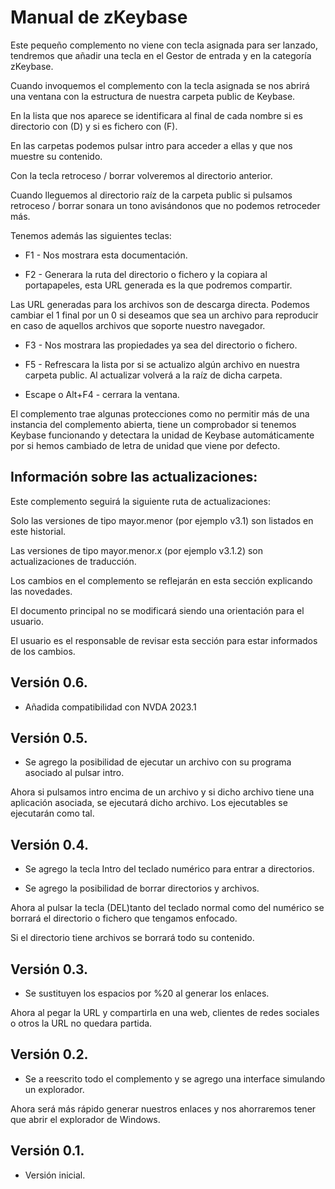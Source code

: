 # Manual de zKeybase

Este pequeño complemento no viene con tecla asignada para ser lanzado, tendremos que añadir una tecla en el Gestor de entrada y en la categoría zKeybase.

Cuando invoquemos el complemento con la tecla asignada se nos abrirá una ventana con la estructura de nuestra carpeta public de Keybase.

En la lista que nos aparece se identificara al final de cada nombre si es directorio con (D) y si es fichero con (F).

En las carpetas podemos pulsar intro para acceder a ellas y que nos muestre su contenido.

Con la tecla retroceso / borrar volveremos al directorio anterior.

Cuando lleguemos al directorio raíz de la carpeta public si pulsamos retroceso / borrar sonara un tono avisándonos que no podemos retroceder más.

Tenemos además las siguientes teclas:

* F1 - Nos mostrara esta documentación.

* F2 - Generara la ruta del directorio o fichero y la copiara al portapapeles, esta URL generada es la que podremos compartir.

Las URL generadas para los archivos son de descarga directa. Podemos cambiar el 1 final por un 0 si deseamos que sea un archivo para reproducir en caso de aquellos archivos que soporte nuestro navegador.

* F3 - Nos mostrara las propiedades ya sea del directorio o fichero.

* F5 - Refrescara la lista por si se actualizo algún archivo en nuestra carpeta public. Al actualizar volverá a la raíz de dicha carpeta.

* Escape o Alt+F4 - cerrara la ventana.

El complemento trae algunas protecciones como no permitir más de una instancia del complemento abierta, tiene un comprobador si tenemos Keybase funcionando y detectara la unidad de Keybase automáticamente por si hemos cambiado de letra de unidad que viene por defecto.

## Información sobre las actualizaciones:

Este complemento seguirá la siguiente ruta de actualizaciones:

Solo las versiones de tipo mayor.menor (por ejemplo v3.1) son listados en este historial.

Las versiones de tipo mayor.menor.x (por ejemplo v3.1.2) son actualizaciones de traducción.

Los cambios en el complemento se reflejarán en esta sección explicando las novedades.

El documento principal no se modificará siendo una orientación para el usuario.

El usuario es el responsable de revisar esta sección para estar informados de los cambios.

## Versión 0.6.

* Añadida compatibilidad con NVDA 2023.1

## Versión 0.5.

* Se agrego la posibilidad de ejecutar un archivo con su programa asociado al pulsar intro.

Ahora si pulsamos intro encima de un archivo y si dicho archivo tiene una aplicación asociada, se ejecutará dicho archivo. Los ejecutables se ejecutarán como tal.

## Versión 0.4.

* Se agrego la tecla Intro del teclado numérico para entrar a directorios.

* Se agrego la posibilidad de borrar directorios y archivos.

Ahora al pulsar la tecla (DEL)tanto del teclado normal como del numérico se borrará el directorio o fichero que tengamos enfocado.

Si el directorio tiene archivos se borrará todo su contenido.

## Versión 0.3.

* Se sustituyen los espacios por %20 al generar los enlaces.

Ahora al pegar la URL y compartirla en una web, clientes de redes sociales o otros la URL no quedara partida.

## Versión 0.2.

* Se a reescrito todo el complemento y se agrego una interface simulando un explorador.

Ahora será más rápido generar nuestros enlaces y nos ahorraremos tener que abrir el explorador de Windows.

## Versión 0.1.

* Versión inicial.